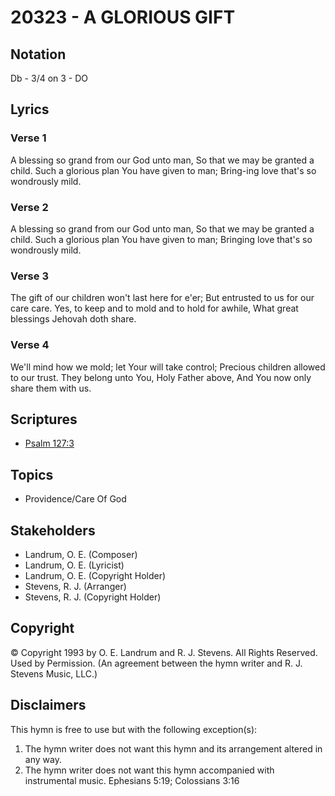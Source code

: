 # 20323 - A GLORIOUS GIFT

## Notation

Db - 3/4 on 3 - DO

## Lyrics

### Verse 1

A blessing so grand from our God unto man, So that we may be granted a child. Such a glorious plan You have given to man; Bring-ing love that's so wondrously mild.

### Verse 2

A blessing so grand from our God unto man, So that we may be granted a child. Such a glorious plan You have given to man; Bringing love that's so wondrously mild.

### Verse 3

The gift of our children won't last here for e'er; But entrusted to us for our care care. Yes, to keep and to mold and to hold for awhile, What great blessings Jehovah doth share. 

### Verse 4

We'll mind how we mold; let Your will take control; Precious children allowed to our trust. They belong  unto You, Holy Father above, And  You now only share  them with us.


## Scriptures

- [Psalm 127:3](https://www.biblegateway.com/passage/?search=Psalm%20127%3A3)

## Topics

- Providence/Care Of God

## Stakeholders

- Landrum, O. E. (Composer)
- Landrum, O. E. (Lyricist)
- Landrum, O. E. (Copyright Holder)
- Stevens, R. J. (Arranger)
- Stevens, R. J. (Copyright Holder)

## Copyright

© Copyright 1993 by O. E. Landrum and R. J. Stevens.  All Rights Reserved. Used by Permission.
(An agreement between the hymn writer and R. J. Stevens Music, LLC.)

## Disclaimers

This hymn is free to use but with the following exception(s):
1. The hymn writer does not want this hymn and its arrangement altered in any way.
2. The hymn writer does not want this hymn accompanied with instrumental music.
Ephesians 5:19; Colossians 3:16


